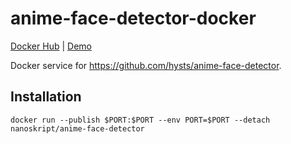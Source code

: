 # anime-face-detector-docker

[Docker Hub](https://hub.docker.com/r/nanoskript/anime-face-detector)
| [Demo](https://anime-face-detector.nsk.sh/)

Docker service for <https://github.com/hysts/anime-face-detector>.

## Installation

```
docker run --publish $PORT:$PORT --env PORT=$PORT --detach nanoskript/anime-face-detector
```
